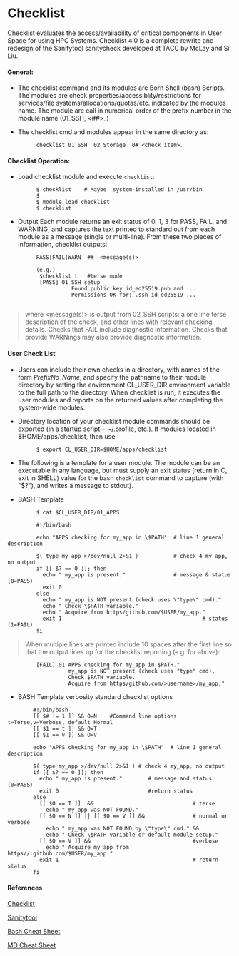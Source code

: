 Checklist
==============

Checklist evaluates the access/availability of critical components in User Space for using HPC Systems.
Checklist 4.0 is a complete rewrite and redesign of the Sanitytool sanitycheck developed at TACC by McLay and Si Liu.

#### General:

* The checklist command and its modules are Born Shell (bash) Scripts.  
The modules are check properties/accessiblity/restrictions
for services/file systems/allocations/quotas/etc. indicated by 
the modules name.  The module are call in numerical order of 
the prefix number in the module name (01_SSH, <##>_<whatever>)

* The checklist cmd and modules appear in the same directory as:

```
         checklist 01_SSH  02_Storage  0#_<check_item>.
```

#### Checklist Operation:

* Load checklist module and execute `checklist`:

```
         $ checklist    # Maybe  system-installed in /usr/bin
         $            
         $ module load checklist
         $ checklist
```

* Output
Each module returns an exit status of 0, 1, 3 for
PASS, FAIL, and WARNING, and captures the text printed 
to standard out from each module as a message (single or multi-line).
From these two pieces of information, checklist outputs:
```
         PASS|FAIL|WARN  ##  <message(s)>

         (e.g.)
          $checklist t   #terse mode
          [PASS] 01 SSH setup
                    Found public key id_ed25519.pub and ...
                    Permissions OK for: .ssh id_ed25519 ...
                
```
> where <message(s)> is output from 02_SSH scripts:
a one line terse description of the check, and other
lines with relevant checking details.
Checks that FAIL include diagnostic information.
Checks that provide WARNings may also provide diagnostic information.

#### User Check List
* Users can include their own checks in a directory, with
names of the form *PrefixNo_Name*, and specify the pathname
to their module directory by setting the environment
CL_USER_DIR environment variable to the full path to the directory.
When checklist is run, it executes the user modules and 
reports on the returned values after completing 
the system-wide modules. 

* Directory location of your checklist module commands should be exported (in a startup script--  ~/.profile, etc.).  If modules located in $HOME/apps/checklist, then use:
  
```
         $ export CL_USER_DIR=$HOME/apps/checklist
```

* The following is a template for a user module. The module can be an executable
in any language, but must supply an exit status (return
in C, exit in SHELL) value for the bash `checklist` command to capture 
(with \"$?\"), and writes a message to stdout).

* BASH Template
```
         $ cat $CL_USER_DIR/01_APPS

         #!/bin/bash

         echo "APPS checking for my_app in \$PATH"  # line 1 general description

         $( type my_app >/dev/null 2>&1 )           # check 4 my_app, no output
         if [[ $? == 0 ]]; then
           echo " my_app is present."               # message & status (0=PASS)
           exit 0    
         else
           echo " my_app is NOT present (check uses \"type\" cmd)."
           echo " Check \$PATH variable."
           echo " Acquire from https/github.com/$USER/my_app."
           exit 1                                            # status (1=FAIL)
         fi 
```

  
> When multiple lines are printed include 10 spaces after the first line so that
the output lines up for the checklist reporting (e\.g\. for above):
       
```
         [FAIL] 01 APPS checking for my_app in $PATH."
                   my_app is NOT present (check uses "type" cmd).
                   Check $PATH variable.
                   Acquire from https/github.com/>username>/my_app."
```

* BASH Template verbosity standard checklist options
```
        #!/bin/bash
        [[ $# != 1 ]] && O=N    #Command line options t=Terse,v=Verbose, default Normal
        [[ $1 == t ]] && O=T 
        [[ $1 == v ]] && O=V 

        echo "APPS checking for my_app in \$PATH"  # line 1 general description

        $( type my_app >/dev/null 2>&1 ) # check 4 my_app, no output
        if [[ $? == 0 ]]; then
          echo " my_app is present."        # message and status (0=PASS)
          exit 0                            #return status    
        else
          [[ $O == T ]]  &&                               # terse
            echo " my_app was NOT FOUND."
          [[ $O == N ]] || [[ $O == V ]] &&               # normal or verbose
            echo " my_app was NOT FOUND by \"type\" cmd." &&  
            echo " Check \$PATH variable or default module setup."
          [[ $O == V ]] &&                                #verbose
            echo " Acquire my_app from https//:github.com/$USER/my_app."
          exit 1                                          # return status
        fi  
```


#### References
[Checklist](https://github.com/tacc/checklist)

[Sanitytool](https://github.com/siliu-tacc/sanitytool)

[Bash Cheat Sheet](https://github.com/RehanSaeed/Bash-Cheat-Sheet/blob/main/README.md)

[MD Cheat Sheet](https://www.markdownguide.org/cheat-sheet/)

